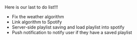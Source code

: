 Here is our last to do list!!!

- Fix the weather algorithm
- Link algorithm to Spotify
- Server-side playlist saving and load playlist into spotify
- Push notification to notify user if they have a saved playlist
